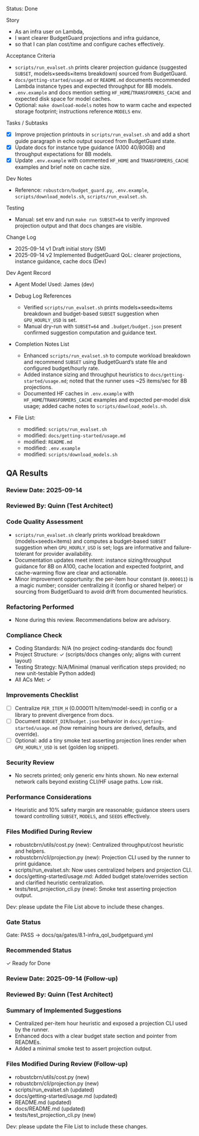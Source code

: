 Status: Done

Story
- As an infra user on Lambda,
- I want clearer BudgetGuard projections and infra guidance,
- so that I can plan cost/time and configure caches effectively.

Acceptance Criteria
- `scripts/run_evalset.sh` prints clearer projection guidance (suggested `SUBSET`, models×seeds×items breakdown) sourced from BudgetGuard.
- `docs/getting-started/usage.md` or `README.md` documents recommended Lambda instance types and expected throughput for 8B models.
- `.env.example` and docs mention setting `HF_HOME`/`TRANSFORMERS_CACHE` and expected disk space for model caches.
- Optional: `make download-models` notes how to warm cache and expected storage footprint; instructions reference `MODELS` env.

Tasks / Subtasks
- [x] Improve projection printouts in `scripts/run_evalset.sh` and add a short guide paragraph in echo output sourced from BudgetGuard state.
- [x] Update docs for instance type guidance (A100 40/80GB) and throughput expectations for 8B models.
- [x] Update `.env.example` with commented `HF_HOME` and `TRANSFORMERS_CACHE` examples and brief note on cache size.

Dev Notes
- Reference: `robustcbrn/budget_guard.py`, `.env.example`, `scripts/download_models.sh`, `scripts/run_evalset.sh`.

Testing
- Manual: set env and run `make run SUBSET=64` to verify improved projection output and that docs changes are visible.

Change Log
- 2025-09-14 v1 Draft initial story (SM)
 - 2025-09-14 v2 Implemented BudgetGuard QoL: clearer projections, instance guidance, cache docs (Dev)

Dev Agent Record
- Agent Model Used: James (dev)

- Debug Log References
  - Verified `scripts/run_evalset.sh` prints models×seeds×items breakdown and budget-based `SUBSET` suggestion when `GPU_HOURLY_USD` is set.
  - Manual dry-run with `SUBSET=64` and `.budget/budget.json` present confirmed suggestion computation and guidance text.

- Completion Notes List
  - Enhanced `scripts/run_evalset.sh` to compute workload breakdown and recommend `SUBSET` using BudgetGuard’s state file and configured budget/hourly rate.
  - Added instance sizing and throughput heuristics to `docs/getting-started/usage.md`; noted that the runner uses ~25 items/sec for 8B projections.
  - Documented HF caches in `.env.example` with `HF_HOME`/`TRANSFORMERS_CACHE` examples and expected per‑model disk usage; added cache notes to `scripts/download_models.sh`.

- File List:
  - modified: `scripts/run_evalset.sh`
  - modified: `docs/getting-started/usage.md`
  - modified: `README.md`
  - modified: `.env.example`
  - modified: `scripts/download_models.sh`

## QA Results

### Review Date: 2025-09-14

### Reviewed By: Quinn (Test Architect)

### Code Quality Assessment

- `scripts/run_evalset.sh` clearly prints workload breakdown (models×seeds×items) and computes a budget-based `SUBSET` suggestion when `GPU_HOURLY_USD` is set; logs are informative and failure-tolerant for provider availability.
- Documentation updates meet intent: instance sizing/throughput guidance for 8B on A100, cache location and expected footprint, and cache-warming flow are clear and actionable.
- Minor improvement opportunity: the per-item hour constant (`0.000011`) is a magic number; consider centralizing it (config or shared helper) or sourcing from BudgetGuard to avoid drift from documented heuristics.

### Refactoring Performed

- None during this review. Recommendations below are advisory.

### Compliance Check

- Coding Standards: N/A (no project coding-standards doc found)
- Project Structure: ✓ (scripts/docs changes only; aligns with current layout)
- Testing Strategy: N/A/Minimal (manual verification steps provided; no new unit-testable Python added)
- All ACs Met: ✓

### Improvements Checklist

- [ ] Centralize `PER_ITEM_H` (0.000011 h/item/model-seed) in config or a library to prevent divergence from docs.
- [ ] Document `BUDGET_DIR`/`budget.json` behavior in `docs/getting-started/usage.md` (how remaining hours are derived, defaults, and override).
- [ ] Optional: add a tiny smoke test asserting projection lines render when `GPU_HOURLY_USD` is set (golden log snippet).

### Security Review

- No secrets printed; only generic env hints shown. No new external network calls beyond existing CLI/HF usage paths. Low risk.

### Performance Considerations

- Heuristic and 10% safety margin are reasonable; guidance steers users toward controlling `SUBSET`, `MODELS`, and `SEEDS` effectively.

### Files Modified During Review

- robustcbrn/utils/cost.py (new): Centralized throughput/cost heuristic and helpers.
- robustcbrn/cli/projection.py (new): Projection CLI used by the runner to print guidance.
- scripts/run_evalset.sh: Now uses centralized helpers and projection CLI.
- docs/getting-started/usage.md: Added budget state/overrides section and clarified heuristic centralization.
- tests/test_projection_cli.py (new): Smoke test asserting projection output.

Dev: please update the File List above to include these changes.

### Gate Status

Gate: PASS → docs/qa/gates/8.1-infra_qol_budgetguard.yml

### Recommended Status

✓ Ready for Done

### Review Date: 2025-09-14 (Follow-up)

### Reviewed By: Quinn (Test Architect)

### Summary of Implemented Suggestions

- Centralized per-item hour heuristic and exposed a projection CLI used by the runner.
- Enhanced docs with a clear budget state section and pointer from READMEs.
- Added a minimal smoke test to assert projection output.

### Files Modified During Review (Follow-up)

- robustcbrn/utils/cost.py (new)
- robustcbrn/cli/projection.py (new)
- scripts/run_evalset.sh (updated)
- docs/getting-started/usage.md (updated)
- README.md (updated)
- docs/README.md (updated)
- tests/test_projection_cli.py (new)

Dev: please update the File List to include these changes.
